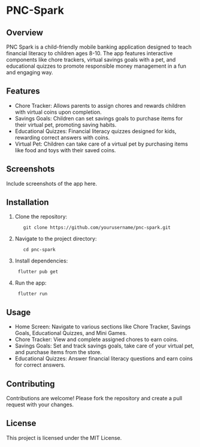 # PNC-Spark
## Overview

PNC Spark is a child-friendly mobile banking application designed to teach financial literacy to children ages 8-10. The app features interactive components like chore trackers, virtual savings goals with a pet, and educational quizzes to promote responsible money management in a fun and engaging way.

## Features

- Chore Tracker: Allows parents to assign chores and rewards children with virtual coins upon completion.
- Savings Goals: Children can set savings goals to purchase items for their virtual pet, promoting saving habits.
- Educational Quizzes: Financial literacy quizzes designed for kids, rewarding correct answers with coins.
- Virtual Pet: Children can take care of a virtual pet by purchasing items like food and toys with their saved coins.


## Screenshots

Include screenshots of the app here.

## Installation

1. Clone the repository:
   ```
      git clone https://github.com/yourusername/pnc-spark.git
   ```
2. Navigate to the project directory:
   ```
      cd pnc-spark
   ```
3. Install dependencies:
   ```
    flutter pub get
   ```
4. Run the app:
   ```
    flutter run
   ```
## Usage

- Home Screen: Navigate to various sections like Chore Tracker, Savings Goals, Educational Quizzes, and Mini Games.
- Chore Tracker: View and complete assigned chores to earn coins.
- Savings Goals: Set and track savings goals, take care of your virtual pet, and purchase items from the store.
- Educational Quizzes: Answer financial literacy questions and earn coins for correct answers.

## Contributing

Contributions are welcome! Please fork the repository and create a pull request with your changes.

## License

This project is licensed under the MIT License.
